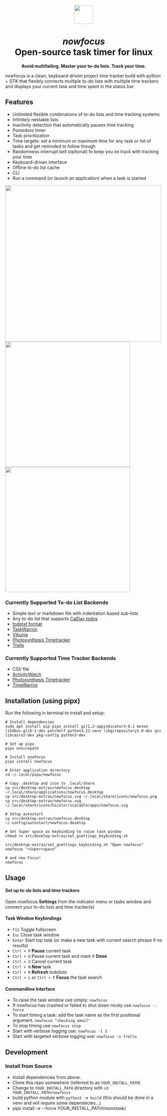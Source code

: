 <div align="center"><img src="https://gitlab.com/GitFr33/nowfocus/-/raw/main/nowfocus.svg" width="60"  align="center">  

# *nowfocus* <br> Open-source task timer for linux  

**Avoid multifailing. Master your to-do lists. Track your time.**

</div>

nowfocus is a clean, keyboard-driven project time tracker build with python + GTK that flexibly connects multiple to-do lists with multiple time trackers and displays your current task and time spent in the status bar. 

## Features
- Unlimited flexible combinations of to-do lists and time tracking systems  
- Infinitely nestable lists  
- Inactivity detection that automatically pauses time tracking 
- Pomodoro timer  
- Task prioritization
- Time targets: set a minimum or maximum time for any task or list of tasks and get reminded to follow though 
- Randomness interrupt bell (optional) to keep you on track with tracking your time
- Keyboard-driven interface 
- Offline to-do list cache 
- CLI
- Run a command (or launch an application) when a task is started


<img src="https://gitlab.com/GitFr33/nowfocus/-/raw/main/docs/Screenshot-25-09-23-11-42-56.webp" width="500">  
<img src="https://gitlab.com/GitFr33/nowfocus/-/raw/main/docs/Screenshot-25-09-23-11-46-14.webp" width="400">  
<img src="https://gitlab.com/GitFr33/nowfocus/-/raw/main/docs/Screenshot-25-09-23-11-53-22.webp" width="400">  

<br>

### Currently Supported To-do List Backends

- Simple text or markdown file with indentation based sub-lists
- Any to-do list that supports [CalDav todos](https://en.wikipedia.org/wiki/CalDAV) 
- [todotxt format](http://todotxt.org/)
- [TaskWarrior](https://taskwarrior.org/)
- [Vikunja](https://www.vikunja.io)
- [Photosynthesis Timetracker](https://github.com/Photosynthesis/Timetracker/)  
- [Trello](https://www.trello.com)

### Currently Supported Time Tracker Backends 

- CSV file  
- [ActivityWatch](https://www.activitywatch.net)      
- [Photosynthesis Timetracker](https://github.com/Photosynthesis/Timetracker/)  
- [TimeWarrior](https://timewarrior.net)


## Installation (using pipx) 

Run the following in terminal to install and setup:
```
# Install dependencies
sudo apt install pip pipx install gir1.2-appindicator3-0.1 meson libdbus-glib-1-dev patchelf python3.12-venv libgirepository1.0-dev gcc libcairo2-dev pkg-config python3-dev

# Set up pipx
pipx ensurepath

# Install nowfocus
pipx install nowfocus

# Enter application directory
cd ~/.local/pipx/nowfocus

# Copy .desktop and icon to .local/share 
cp src/desktop-extras/nowfocus.desktop ~/.local/share/applications/nowfocus.desktop
cp src/desktop-extras/nowfocus.svg ~/.local/share/icons/nowfocus.png
cp src/desktop-extras/nowfocus.svg ~/.local/share/icons/hicolor/scalable/apps/nowfocus.svg

# Setup autostart
cp src/desktop-extras/nowfocus.desktop ~/.config/autostart/nowfocus.desktop

# Set Super space as keybinding to raise task window 
chmod +x src/desktop-extras/set_gsettings_keybinding.sh

src/desktop-extras/set_gsettings_keybinding.sh "Open nowfocus" nowfocus "<Super>space"

# and now Focus!
nowfocus

```



## Usage

#### Set up to-do lists and time trackers

Open nowfocus **Settings** from the indicator menu or tasks window and connect your to-do lists and time tracker(s) 

#### Task Window Keybindings

- `F11` Toggle fullscreen
- `Esc` Close task window
- `Enter` Start top task (or make a new task with current search phrase if no results)
- `Ctrl + P` **Pause** current task
- `Ctrl + D` Pause current task and mark it **Done**
- `Ctrl + X` Cancel current task
- `Ctrl + N` **New** task
- `Ctrl + R` **Refresh** todolists
- `Ctrl + L` or `Ctrl + F` **Focus** the task search

#### Commandline Interface

- To raise the task window use simply: `nowfocus`  
- If nowfocus has crashed or failed to shut down nicely use `nowfocus --force`
- To start timing a task: add the task name as the first positional argument. `nowfocus "checking email"` 
- To stop timing use `nowfocus stop`
- Start with verbose logging use: `nowfocus -l 3`
- Start with targeted verbose logging use: `nowfocus -s trello`


## Development

### Install from Source

- Install dependencies from above.  
- Clone this repo somewhere (referred to as `YOUR_INSTALL_PATH`)  
- Change to `YOUR_INSTALL_PATH` directory with `cd YOUR_INSTALL_PATH/nowfocus`  
- build python module with `python3 -m build` (this should be done in a venv and will require some dependecies...)  
- pipx install -e --force YOUR_INSTALL_PATH/monotask/  
